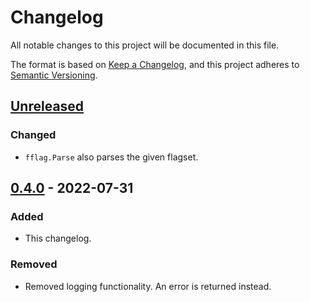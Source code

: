 # Changelog
All notable changes to this project will be documented in this file.

The format is based on [Keep a Changelog](https://keepachangelog.com/en/1.0.0/),
and this project adheres to [Semantic Versioning](https://semver.org/spec/v2.0.0.html).

<!--
Added      new features
Changed    changes in existing functionality
Deprecated soon-to-be removed features
Removed    now removed features
Fixed      any bug fixes
Security   in case of vulnerabilities
-->

## [Unreleased]

### Changed
- `fflag.Parse` also parses the given flagset.

## [0.4.0] - 2022-07-31
### Added
- This changelog.

### Removed
- Removed logging functionality. An error is returned instead.


[Unreleased]: https://github.com/nochso/fflag/compare/v4.0.0...HEAD
[0.4.0]: https://github.com/nochso/fflag/compare/v0.4.0...v0.3.1